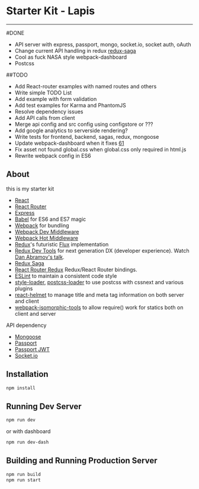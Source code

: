 # Starter Kit - Lapis
---

#DONE
* API server with express, passport, mongo, socket.io, socket auth, oAuth
* Change current API handling in redux [redux-saga](https://github.com/yelouafi/redux-saga)
* Cool as fuck NASA style webpack-dashboard 
* Postcss

##TODO
* Add React-router examples with named routes and others
* Write simple TODO List
* Add example with form validation
* Add test examples for Karma and PhantomJS
* Resolve dependency issues
* Add API calls from client
* Merge api config and src config using configstore or ???
* Add google analytics to serverside rendering?
* Write tests for frontend, backend, sagas, redux, mongoose
* Update webpack-dashboard when it fixes [61](https://github.com/FormidableLabs/webpack-dashboard/issues/61)
* Fix asset not found global.css when global.css only required in html.js
* Rewrite webpack config in ES6 

## About
this is my starter kit

* [React](https://github.com/facebook/react)
* [React Router](https://github.com/rackt/react-router)
* [Express](http://expressjs.com)
* [Babel](http://babeljs.io) for ES6 and ES7 magic
* [Webpack](http://webpack.github.io) for bundling
* [Webpack Dev Middleware](http://webpack.github.io/docs/webpack-dev-middleware.html)
* [Webpack Hot Middleware](https://github.com/glenjamin/webpack-hot-middleware)
* [Redux](https://github.com/rackt/redux)'s futuristic [Flux](https://facebook.github.io/react/blog/2014/05/06/flux.html) implementation
* [Redux Dev Tools](https://github.com/gaearon/redux-devtools) for next generation DX (developer experience). Watch [Dan Abramov's talk](https://www.youtube.com/watch?v=xsSnOQynTHs).
* [Redux Saga]()
* [React Router Redux](https://github.com/reactjs/react-router-redux) Redux/React Router bindings.
* [ESLint](http://eslint.org) to maintain a consistent code style
* [style-loader](https://github.com/webpack/style-loader), [postcss-loader](https://github.com/postcss/postcss-loader) to use postcss with cssnext and various plugins
* [react-helmet](https://github.com/nfl/react-helmet) to manage title and meta tag information on both server and client
* [webpack-isomorphic-tools](https://github.com/halt-hammerzeit/webpack-isomorphic-tools) to allow require() work for statics both on client and server

API dependency
* [Mongoose]()
* [Passport]()
* [Passport JWT]()
* [Socket.io]()


## Installation

```bash
npm install
```

## Running Dev Server

```bash
npm run dev
```
or with dashboard
```bash
npm run dev-dash
```

## Building and Running Production Server

```bash
npm run build
npm run start
```
